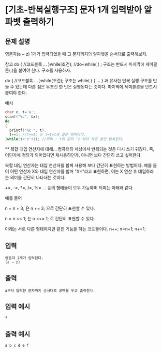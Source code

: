 # [기초-반복실행구조] 문자 1개 입력받아 알파벳 출력하기

## 문제 설명
영문자(a ~ z) 1개가 입력되었을 때 그 문자까지의 알파벳을 순서대로 출력해보자.


참고
do
{ //코드블록
  ...
}while(조건); //do~while( ) ; 구조는 반드시 마지막에 세미콜론(;)을 붙여야 한다.
구조를 사용하자.

do
{ //코드블록
  ...
}while(조건);
구조는 while( ) { ... } 과 유사한 반복 실행 구조를 만들 수 있는데
다른 점은 무조건 한 번은 실행된다는 것이다. 마지막에 세미콜론을 반드시 붙여야 한다.

예시
```c
char x, t='a';
scanf("%c", &x);
do
{
  printf("%c ", t);
  t+=1; //t+=1; 는 t=t+1과 같은 의미이다.
}while(t<'z'+1); //의미 : t의 값이 'z'보다 작은 동안 반복된다.
```
** 복합 대입 연산자에 대해...
컴퓨터의 세상에서 반복되는 것은 다시 쓰기 귀찮다.
즉, 어딘가에 정의가 되어있다면 재사용하던가, 아니면 보다 간단히 쓰고 싶어한다.

복합 대입 연산자는 대입 연산자를 함께 사용해 보다 간단히 표현하는 방법이다.
예를 들어 어떤 연산자 X와 대입 연산자를 합쳐 "X="라고 표현하면,
이는 X 연산 후 대입하라는 의미를 간단히 나타내는 것이다.

+=, -=, *=, /=, %= ... 등의 형태들이 모두 가능하며 의미는 아래와 같다.

예를 들어

n = n + 3;
은
n += 3; 으로 간단히 표현할 수 있다.

n = n << 1;
는
n <<= 1; 로 간단히 표현할 수 있다.

아래는 서로 다른 형태이지만 같은 기능을 하는 코드들이다.
n++;
n=n+1;
n+=1;

## 입력
	영문자 1개가 입력된다.
	(a ~ z)
## 출력
	a부터 입력한 문자까지 순서대로 공백을 두고 출력한다.

## 입력 예시
	f
## 출력 예시
	a b c d e f